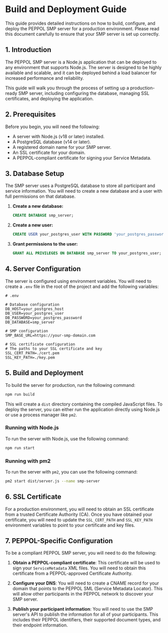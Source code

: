 # Build and Deployment Guide

This guide provides detailed instructions on how to build, configure, and deploy the PEPPOL SMP server for a production environment. Please read this document carefully to ensure that your SMP server is set up correctly.

## 1. Introduction

The PEPPOL SMP server is a Node.js application that can be deployed to any environment that supports Node.js. The server is designed to be highly available and scalable, and it can be deployed behind a load balancer for increased performance and reliability.

This guide will walk you through the process of setting up a production-ready SMP server, including configuring the database, managing SSL certificates, and deploying the application.

## 2. Prerequisites

Before you begin, you will need the following:

-   A server with Node.js (v18 or later) installed.
-   A PostgreSQL database (v14 or later).
-   A registered domain name for your SMP server.
-   An SSL certificate for your domain.
-   A PEPPOL-compliant certificate for signing your Service Metadata.

## 3. Database Setup

The SMP server uses a PostgreSQL database to store all participant and service information. You will need to create a new database and a user with full permissions on that database.

1.  **Create a new database:**

    ```sql
    CREATE DATABASE smp_server;
    ```

2.  **Create a new user:**

    ```sql
    CREATE USER your_postgres_user WITH PASSWORD 'your_postgres_password';
    ```

3.  **Grant permissions to the user:**

    ```sql
    GRANT ALL PRIVILEGES ON DATABASE smp_server TO your_postgres_user;
    ```

## 4. Server Configuration

The server is configured using environment variables. You will need to create a `.env` file in the root of the project and add the following variables:

```env
# .env

# Database configuration
DB_HOST=your_postgres_host
DB_USER=your_postgres_user
DB_PASSWORD=your_postgres_password
DB_DATABASE=smp_server

# SMP configuration
SMP_BASE_URL=https://your-smp-domain.com

# SSL certificate configuration
# The paths to your SSL certificate and key
SSL_CERT_PATH=./cert.pem
SSL_KEY_PATH=./key.pem
```

## 5. Build and Deployment

To build the server for production, run the following command:

```bash
npm run build
```

This will create a `dist` directory containing the compiled JavaScript files. To deploy the server, you can either run the application directly using Node.js or use a process manager like `pm2`.

### Running with Node.js

To run the server with Node.js, use the following command:

```bash
npm run start
```

### Running with pm2

To run the server with `pm2`, you can use the following command:

```bash
pm2 start dist/server.js --name smp-server
```

## 6. SSL Certificate

For a production environment, you will need to obtain an SSL certificate from a trusted Certificate Authority (CA). Once you have obtained your certificate, you will need to update the `SSL_CERT_PATH` and `SSL_KEY_PATH` environment variables to point to your certificate and key files.

## 7. PEPPOL-Specific Configuration

To be a compliant PEPPOL SMP server, you will need to do the following:

1.  **Obtain a PEPPOL-compliant certificate**: This certificate will be used to sign your `ServiceMetadata` XML files. You will need to obtain this certificate from a PEPPOL-approved Certificate Authority.

2.  **Configure your DNS**: You will need to create a CNAME record for your domain that points to the PEPPOL SML (Service Metadata Locator). This will allow other participants in the PEPPOL network to discover your SMP server.

3.  **Publish your participant information**: You will need to use the SMP server's API to publish the information for all of your participants. This includes their PEPPOL identifiers, their supported document types, and their endpoint information.
